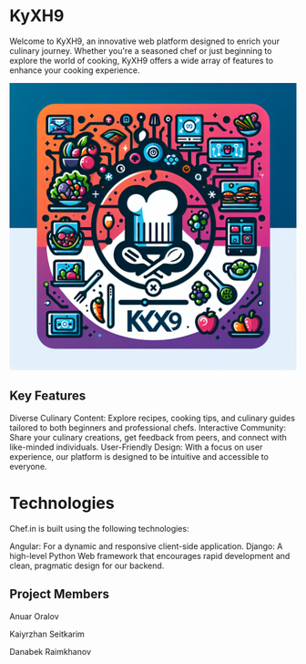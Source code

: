 # KyXH9
Welcome to KyXH9, an innovative web platform designed to enrich your culinary journey. Whether you're a seasoned chef or just beginning to explore the world of cooking, KyXH9 offers a wide array of features to enhance your cooking experience.

![Image](./assets/kyxh9.png)
## Key Features 
Diverse Culinary Content: Explore recipes, cooking tips, and culinary guides tailored to both beginners and professional chefs.
Interactive Community: Share your culinary creations, get feedback from peers, and connect with like-minded individuals.
User-Friendly Design: With a focus on user experience, our platform is designed to be intuitive and accessible to everyone.
# Technologies 
Chef.in is built using the following technologies: 

Angular: For a dynamic and responsive client-side application.
Django: A high-level Python Web framework that encourages rapid development and clean, pragmatic design for our backend.

## Project Members
Anuar Oralov 

Kaiyrzhan Seitkarim

Danabek Raimkhanov
